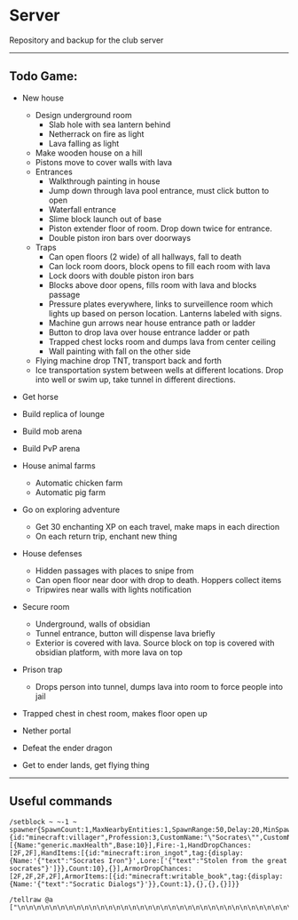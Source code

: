 # Server

Repository and backup for the club server

---

## Todo Game:
 - New house
   - Design underground room
     - Slab hole with sea lantern behind
     - Netherrack on fire as light
     - Lava falling as light
   - Make wooden house on a hill
   - Pistons move to cover walls with lava
   - Entrances
      - Walkthrough painting in house
      - Jump down through lava pool entrance, must click button to open
      - Waterfall entrance
      - Slime block launch out of base
      - Piston extender floor of room. Drop down twice for entrance.
      - Double piston iron bars over doorways
   - Traps
      - Can open floors (2 wide) of all hallways, fall to death
      - Can lock room doors, block opens to fill each room with lava
      - Lock doors with double piston iron bars
      - Blocks above door opens, fills room with lava and blocks passage
      - Pressure plates everywhere, links to surveillence room which lights up based on person location. Lanterns labeled with signs.
      - Machine gun arrows near house entrance path or ladder
      - Button to drop lava over house entrance ladder or path
      - Trapped chest locks room and dumps lava from center ceiling
      - Wall painting with fall on the other side
   - Flying machine drop TNT, transport back and forth
   - Ice transportation system between wells at different locations. Drop into well or swim up, take tunnel in different directions.


 - Get horse
 - Build replica of lounge
 - Build mob arena
 - Build PvP arena
 - House animal farms
   - Automatic chicken farm
   - Automatic pig farm
 - Go on exploring adventure
   - Get 30 enchanting XP on each travel, make maps in each direction
   - On each return trip, enchant new thing
 - House defenses
   - Hidden passages with places to snipe from
   - Can open floor near door with drop to death. Hoppers collect items
   - Tripwires near walls with lights notification
 - Secure room
   - Underground, walls of obsidian
   - Tunnel entrance, button will dispense lava briefly
   - Exterior is covered with lava. Source block on top is covered with obsidian platform, with more lava on top
 - Prison trap
   - Drops person into tunnel, dumps lava into room to force people into jail
 - Trapped chest in chest room, makes floor open up
 - Nether portal
 - Defeat the ender dragon
 - Get to ender lands, get flying thing

---

## Useful commands
```
/setblock ~ ~-1 ~ spawner{SpawnCount:1,MaxNearbyEntities:1,SpawnRange:50,Delay:20,MinSpawnDelay:240,MaxSpawnDelay:240,RequiredPlayerRange:6,SpawnData:{id:"minecraft:villager",Profession:3,CustomName:"\"Socrates\"",CustomNameVisible:1,Glowing:1,Health:10,Attributes:[{Name:"generic.maxHealth",Base:10}],Fire:-1,HandDropChances:[2F,2F],HandItems:[{id:"minecraft:iron_ingot",tag:{display:{Name:'{"text":"Socrates Iron"}',Lore:['{"text":"Stolen from the great socrates"}']}},Count:10},{}],ArmorDropChances:[2F,2F,2F,2F],ArmorItems:[{id:"minecraft:writable_book",tag:{display:{Name:'{"text":"Socratic Dialogs"}'}},Count:1},{},{},{}]}}
```
```
/tellraw @a ["\n\n\n\n\n\n\n\n\n\n\n\n\n\n\n\n\n\n\n\n\n\n\n\n\n\n\n\n\n\n\n\n\n\n\n\n\n\n\n\n\n\n\n\n\n\n\n\n\n\n\n\n\n\n\n\n\n\n\n\n\n\n\n\n\n\n\n\n\n\n\n\n\n\n\n\n\n\n\n\n\n\n\n\n\n\n\n\n\n\n\n\n\n\n\n\n\n\n\n\n"]
```

